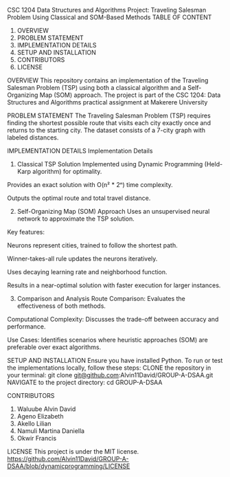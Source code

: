 CSC 1204 Data Structures and Algorithms Project: Traveling Salesman Problem Using Classical and SOM-Based Methods
TABLE OF CONTENT
1. OVERVIEW
2. PROBLEM STATEMENT
3. IMPLEMENTATION DETAILS
4. SETUP AND INSTALLATION
5. CONTRIBUTORS
6. LICENSE

OVERVIEW
This repository contains an implementation of the Traveling Salesman Problem (TSP) using both a classical algorithm and a Self-Organizing Map (SOM) approach. The project is part of the CSC 1204: Data Structures and Algorithms practical assignment at Makerere University

PROBLEM STATEMENT
The Traveling Salesman Problem (TSP) requires finding the shortest possible route that visits each city exactly once and returns to the starting city. The dataset consists of a 7-city graph with labeled distances.

IMPLEMENTATION DETAILS
Implementation Details
1. Classical TSP Solution
Implemented using Dynamic Programming (Held-Karp algorithm) for optimality.

Provides an exact solution with O(n² * 2ⁿ) time complexity.

Outputs the optimal route and total travel distance.

2. Self-Organizing Map (SOM) Approach
Uses an unsupervised neural network to approximate the TSP solution.

Key features:

Neurons represent cities, trained to follow the shortest path.

Winner-takes-all rule updates the neurons iteratively.

Uses decaying learning rate and neighborhood function.

Results in a near-optimal solution with faster execution for larger instances.

3. Comparison and Analysis
Route Comparison: Evaluates the effectiveness of both methods.

Computational Complexity: Discusses the trade-off between accuracy and performance.

Use Cases: Identifies scenarios where heuristic approaches (SOM) are preferable over exact algorithms.

SETUP AND INSTALLATION
Ensure you have installed Python.
To run or test the implementations locally, follow these steps:
CLONE the repository in your terminal:
git clone git@github.com:Alvin11David/GROUP-A-DSAA.git
NAVIGATE to the project directory:
cd GROUP-A-DSAA

CONTRIBUTORS
1. Waluube Alvin David
2. Ageno Elizabeth
3. Akello Lilian
4. Namuli Martina Daniella
5. Okwir Francis

LICENSE
This project is under the MIT license.
https://github.com/Alvin11David/GROUP-A-DSAA/blob/dynamicprogramming/LICENSE



